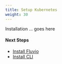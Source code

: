 ```yaml
---
title: Setup Kubernetes
weight: 30
---
```


Installation ... goes here

#### Next Steps
* <a href="../install-fluvio/">Install Fluvio</a>
* <a href="../install-cli/">Install CLI</a>
